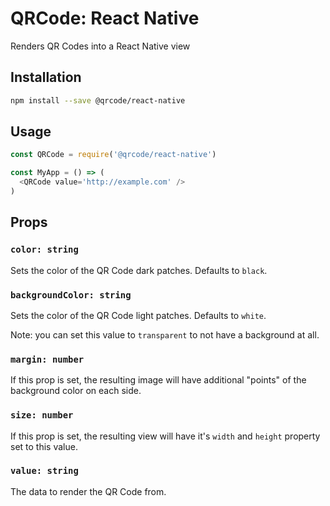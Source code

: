 # QRCode: React Native

Renders QR Codes into a React Native view

## Installation

```sh
npm install --save @qrcode/react-native
```

## Usage

```js
const QRCode = require('@qrcode/react-native')

const MyApp = () => (
  <QRCode value='http://example.com' />
)
```

## Props

### `color: string`

Sets the color of the QR Code dark patches. Defaults to `black`.

### `backgroundColor: string`

Sets the color of the QR Code light patches. Defaults to `white`.

Note: you can set this value to `transparent` to not have a background at all.

### `margin: number`

If this prop is set, the resulting image will have additional "points" of the background color on each side.

### `size: number`

If this prop is set, the resulting view will have it's `width` and `height` property set to this value.

### `value: string`

The data to render the QR Code from.
